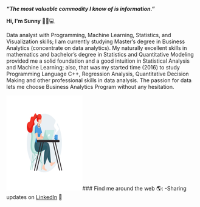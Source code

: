 
_**“The most valuable commodity I know of is information.”**_

**Hi, I'm Sunny** :cherry_blossom::wave::computer: 


Data analyst with Programming, Machine Learning, Statistics, and Visualization skills;  I am currently studying Master’s degree in Business Analytics (concentrate on data analytics). My naturally excellent skills in mathematics and bachelor’s degree in Statistics and Quantitative Modeling provided me a solid foundation and a good intuition in Statistical Analysis and Machine Learning; also, that was my started time (2016) to study Programming Language C++, Regression Analysis, Quantitative Decision Making and other professional skills in data analysis. The passion for data lets me choose Business Analytics Program without any hesitation. 


<img src="gifphoto/01-pinssm.gif" width="200" height="250"/>### Find me around the web 🌎:
-Sharing updates on [LinkedIn](http://www.linkedin.com/in/sunnyxili2019) 💼



<!--
**SUNNYXILI/SUNNYXILI** is a ✨ _special_ ✨ repository because its `README.md` (this file) appears on your GitHub profile.





